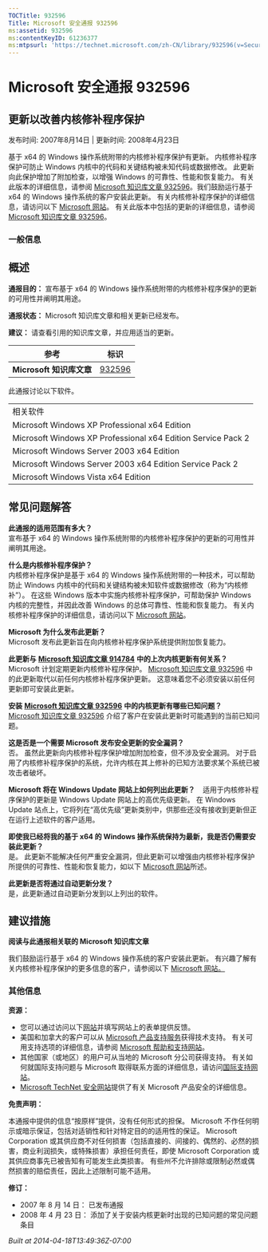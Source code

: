 ```yaml
---
TOCTitle: 932596
Title: Microsoft 安全通报 932596
ms:assetid: 932596
ms:contentKeyID: 61236377
ms:mtpsurl: 'https://technet.microsoft.com/zh-CN/library/932596(v=Security.10)'
---
```



Microsoft 安全通报 932596
=========================

更新以改善内核修补程序保护
--------------------------

发布时间: 2007年8月14日 | 更新时间: 2008年4月23日

基于 x64 的 Windows 操作系统附带的内核修补程序保护有更新。 内核修补程序保护可防止 Windows 内核中的代码和关键结构被未知代码或数据修改。 此更新向此保护增加了附加检查，以增强 Windows 的可靠性、性能和恢复能力。 有关此版本的详细信息，请参阅 [Microsoft 知识库文章 932596](http://support.microsoft.com/kb/932596)。我们鼓励运行基于 x64 的 Windows 操作系统的客户安装此更新。 有关内核修补程序保护的详细信息，请访问以下 [Microsoft 网站](http://www.microsoft.com/whdc/driver/kernel/64bitpatching.mspx)。 有关此版本中包括的更新的详细信息，请参阅 [Microsoft 知识库文章 932596](http://support.microsoft.com/kb/932596)。

### 一般信息

概述
----


**通报目的：** 宣布基于 x64 的 Windows 操作系统附带的内核修补程序保护的更新的可用性并阐明其用途。

**通报状态：** Microsoft 知识库文章和相关更新已经发布。

**建议：** 请查看引用的知识库文章，并应用适当的更新。

<p> </p>

| 参考                     | 标识                                             |
|--------------------------|--------------------------------------------------|
| **Microsoft 知识库文章** | [932596](http://support.microsoft.com/kb/932596) |

此通报讨论以下软件。

<p> </p>

|                                                              |
|--------------------------------------------------------------|
| 相关软件                                                     |
| Microsoft Windows XP Professional x64 Edition                |
| Microsoft Windows XP Professional x64 Edition Service Pack 2 |
| Microsoft Windows Server 2003 x64 Edition                    |
| Microsoft Windows Server 2003 x64 Edition Service Pack 2     |
| Microsoft Windows Vista x64 Edition                          |

常见问题解答
------------


**此通报的适用范围有多大？**  
宣布基于 x64 的 Windows 操作系统附带的内核修补程序保护的更新的可用性并阐明其用途。

**什么是内核修补程序保护？**  
内核修补程序保护是基于 x64 的 Windows 操作系统附带的一种技术，可以帮助防止 Windows 内核中的代码和关键结构被未知软件或数据修改（称为“内核修补”）。 在这些 Windows 版本中实施内核修补程序保护，可帮助保护 Windows 内核的完整性，并因此改善 Windows 的总体可靠性、性能和恢复能力。 有关内核修补程序保护的详细信息，请访问以下 [Microsoft 网站](http://www.microsoft.com/whdc/driver/kernel/64bitpatching.mspx)。

**Microsoft 为什么发布此更新？**  
Microsoft 发布此更新旨在向内核修补程序保护系统提供附加恢复能力。

**此更新与** [**Microsoft 知识库文章 914784**](http://support.microsoft.com/kb/914784) **中的上次内核更新有何关系？**     
Microsoft 计划定期更新内核修补程序保护。 [Microsoft 知识库文章 932596](http://support.microsoft.com/kb/932596) 中的此更新取代以前任何内核修补程序保护更新。 这意味着您不必须安装以前任何更新即可安装此更新。

**安装** [**Microsoft 知识库文章 932596**](http://support.microsoft.com/kb/932596) **中的内核更新有哪些已知问题？**  
[Microsoft 知识库文章 932596](http://support.microsoft.com/kb/932596) 介绍了客户在安装此更新时可能遇到的当前已知问题。

**这是否是一个需要 Microsoft 发布安全更新的安全漏洞？**  
否。 虽然此更新向内核修补程序保护增加附加检查，但不涉及安全漏洞。 对于启用了内核修补程序保护的系统，允许内核在其上修补的已知方法要求某个系统已被攻击者破坏。

**Microsoft 将在 Windows Update 网站上如何列出此更新？**    
适用于内核修补程序保护的更新是 Windows Update 网站上的高优先级更新。 在 Windows Update 站点上，它将列在“高优先级”更新类别中，供那些还没有接收到更新但正在运行上述软件的客户适用。

**即使我已经将我的基于 x64 的 Windows 操作系统保持为最新，我是否仍需要安装此更新？**  
是。 此更新不能解决任何严重安全漏洞，但此更新可以增强由内核修补程序保护所提供的可靠性、性能和恢复能力，如以下 [Microsoft 网站](http://www.microsoft.com/whdc/driver/kernel/64bitpatching.mspx)所述。

**此更新是否将通过自动更新分发？**  
是，此更新通过自动更新分发到以上列出的软件。

建议措施
--------


**阅读与此通报相关联的 Microsoft 知识库文章**

我们鼓励运行基于 x64 的 Windows 操作系统的客户安装此更新。 有兴趣了解有关内核修补程序保护的更多信息的客户，请参阅以下 [Microsoft 网站。](http://www.microsoft.com/whdc/driver/kernel/64bitpatching.mspx)

### 其他信息

**资源：**

-   您可以通过访问以下[网站](https://support.microsoft.com/common/survey.aspx?scid=sw;en;1257&amp;showpage=1&amp;ws=technet&amp;sd=tech)并填写网站上的表单提供反馈。
-   美国和加拿大的客户可以从 [Microsoft 产品支持服务](http://go.microsoft.com/fwlink/?linkid=21131)获得技术支持。 有关可用支持选项的详细信息，请参阅 [Microsoft 帮助和支持网站](http://support.microsoft.com/default.aspx?ln=zh-cn)。
-   其他国家（或地区）的用户可从当地的 Microsoft 分公司获得支持。 有关如何就国际支持问题与 Microsoft 取得联系方面的详细信息，请访问[国际支持网站](http://go.microsoft.com/fwlink/?linkid=21155)。
-   [Microsoft TechNet 安全网站](http://go.microsoft.com/fwlink/?linkid=21132)提供了有关 Microsoft 产品安全的详细信息。

**免责声明：**

本通报中提供的信息“按原样”提供，没有任何形式的担保。 Microsoft 不作任何明示或暗示保证，包括对适销性和针对特定目的的适用性的保证。 Microsoft Corporation 或其供应商不对任何损害（包括直接的、间接的、偶然的、必然的损害，商业利润损失，或特殊损害）承担任何责任，即使 Microsoft Corporation 或其供应商事先已被告知有可能发生此类损害。 有些州不允许排除或限制必然或偶然损害的赔偿责任，因此上述限制可能不适用。

**修订：**

-   2007 年 8 月 14 日： 已发布通报
-   2008 年 4 月 23 日： 添加了关于安装内核更新时出现的已知问题的常见问题条目

*Built at 2014-04-18T13:49:36Z-07:00*
